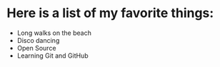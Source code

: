# Here is a list of my favorite things: 
- Long walks on the beach
- Disco dancing
- Open Source
- Learning Git and GitHub
